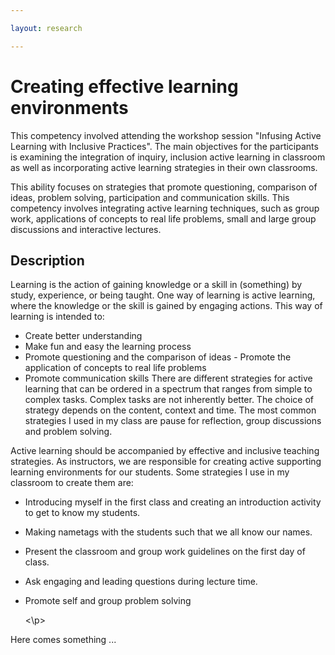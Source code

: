```yaml
---

layout: research

---
```




<h1> Creating effective learning environments </h1>



This competency involved attending the workshop session "Infusing Active Learning with Inclusive Practices". The main objectives for the participants is examining the integration of inquiry, inclusion active learning in classroom as well as incorporating active learning strategies in their own classrooms.

This ability focuses on strategies that promote questioning, comparison of ideas, problem solving, participation and communication skills. This competency involves integrating active learning techniques, such as group work, applications of concepts to real life problems, small and large group discussions and interactive lectures.


<div class="block">
      <h2> Description </h2>
	<p> Learning is the action of gaining knowledge or a skill in (something) by study, experience, or being taught.  One way of learning is active learning, where the knowledge or the skill is gained by engaging actions. This way of learning is intended to:

-	Create better understanding
-	Make fun and easy the learning process
-	Promote questioning and the comparison of ideas	-	Promote the application of concepts to real life problems
-	Promote communication skills
There are different strategies for active learning that can be ordered in a spectrum that ranges from simple to complex tasks. Complex tasks are not inherently better. The choice of strategy depends on the content, context and time. The most common strategies I used in my class are pause for reflection, group discussions and problem solving.

Active learning should be accompanied by effective and inclusive teaching strategies. As instructors, we are responsible for creating active supporting learning environments for our students. Some strategies I use in my classroom to create them are:

-	Introducing myself in the first class and creating an introduction activity to get to know my students.
-	Making nametags with the students such that we all know our names.
-	Present the classroom and group work guidelines on the first day of class.
-	Ask engaging and leading questions during lecture time.
-	Promote self and group problem solving
		
	<\p>
</div>





Here comes something ...











